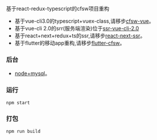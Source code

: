 基于react-redux-typescript的cfsw项目重构
 * 基于vue-cli3.0的typescript+vuex-class,请移步[cfsw-vue](https://github.com/Vitaminaq/cfsw-vue-cli3.0)。
 * 基于vue-cli 2.0的srr(服务端渲染)位于[ssr-vue-cli-2.0](https://github.com/Vitaminaq/cfsw-vue-cli3.0/tree/ssr-vue-cli-2.0)
 * 基于react+next+redux+ts的ssr,请移步[react-next-ssr](https://github.com/Vitaminaq/react-cfsw/tree/next-ssr)。
 * 基于flutter的移动app重构,请移步[flutter-cfsw](https://github.com/Vitaminaq/flutter-cfsw)。
### 后台
 * [node+mysql](https://github.com/Vitaminaq/node-mysql)。

### 运行
```bash
npm start
```

### 打包
```bash
npm run build
```

